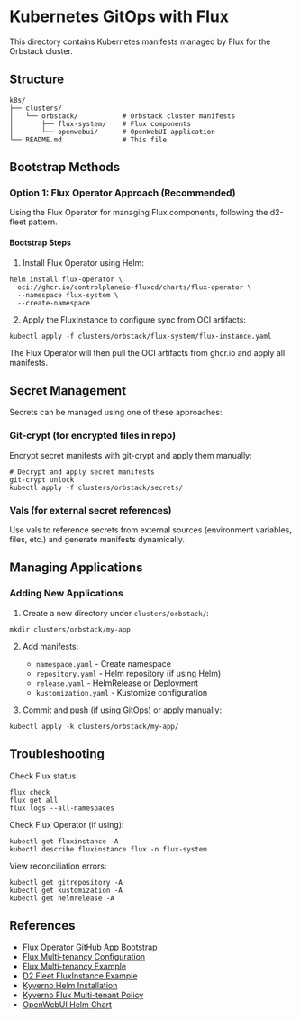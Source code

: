 # Kubernetes GitOps with Flux

This directory contains Kubernetes manifests managed by Flux for the Orbstack cluster.

## Structure

```
k8s/
├── clusters/
│   └── orbstack/           # Orbstack cluster manifests
│       ├── flux-system/    # Flux components
│       └── openwebui/      # OpenWebUI application
└── README.md               # This file
```

## Bootstrap Methods

### Option 1: Flux Operator Approach (Recommended)

Using the Flux Operator for managing Flux components, following the d2-fleet pattern.

#### Bootstrap Steps

1. Install Flux Operator using Helm:

```console
helm install flux-operator \
  oci://ghcr.io/controlplaneio-fluxcd/charts/flux-operator \
  --namespace flux-system \
  --create-namespace
```

2. Apply the FluxInstance to configure sync from OCI artifacts:

```console
kubectl apply -f clusters/orbstack/flux-system/flux-instance.yaml
```

The Flux Operator will then pull the OCI artifacts from ghcr.io and apply all manifests.

## Secret Management

Secrets can be managed using one of these approaches:

### Git-crypt (for encrypted files in repo)

Encrypt secret manifests with git-crypt and apply them manually:

```console
# Decrypt and apply secret manifests
git-crypt unlock
kubectl apply -f clusters/orbstack/secrets/
```

### Vals (for external secret references)

Use vals to reference secrets from external sources (environment variables, files, etc.) and generate manifests dynamically.

## Managing Applications

### Adding New Applications

1. Create a new directory under `clusters/orbstack/`:

```console
mkdir clusters/orbstack/my-app
```

2. Add manifests:
   - `namespace.yaml` - Create namespace
   - `repository.yaml` - Helm repository (if using Helm)
   - `release.yaml` - HelmRelease or Deployment
   - `kustomization.yaml` - Kustomize configuration

3. Commit and push (if using GitOps) or apply manually:

```console
kubectl apply -k clusters/orbstack/my-app/
```

## Troubleshooting

Check Flux status:

```console
flux check
flux get all
flux logs --all-namespaces
```

Check Flux Operator (if using):

```console
kubectl get fluxinstance -A
kubectl describe fluxinstance flux -n flux-system
```

View reconciliation errors:

```console
kubectl get gitrepository -A
kubectl get kustomization -A
kubectl get helmrelease -A
```

## References

- [Flux Operator GitHub App Bootstrap](https://fluxcd.io/blog/2025/04/flux-operator-github-app-bootstrap/)
- [Flux Multi-tenancy Configuration](https://fluxcd.io/flux/installation/configuration/multitenancy/)
- [Flux Multi-tenancy Example](https://github.com/fluxcd/flux2-multi-tenancy)
- [D2 Fleet FluxInstance Example](https://github.com/controlplaneio-fluxcd/d2-fleet/blob/main/clusters/staging/flux-system/flux-instance.yaml)
- [Kyverno Helm Installation](https://kyverno.io/docs/installation/methods/#install-kyverno-using-helm)
- [Kyverno Flux Multi-tenant Policy](https://kyverno.io/policies/flux/generate-flux-multi-tenant-resources/generate-flux-multi-tenant-resources/)
- [OpenWebUI Helm Chart](https://github.com/open-webui/helm-charts)
